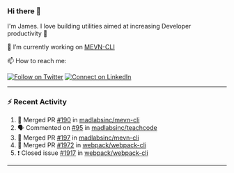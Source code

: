 ### Hi there 👋

I'm James. I love building utilities aimed at increasing Developer productivity :raised_hands: 

🔭 I’m currently working on [MEVN-CLI](https://github.com/madlabsinc/mevn-cli)

📫 How to reach me:

[![Follow on Twitter](https://img.shields.io/badge/--twitter?label=Twitter&logo=Twitter&style=social)](https://twitter.com/james_madhacks) [![Connect on LinkedIn](https://img.shields.io/badge/--linkedin?label=LinkedIn&logo=LinkedIn&style=social)](https://www.linkedin.com/in/jamesgeorge007)

---

### :zap: Recent Activity

<!--START_SECTION:activity-->
1. 🎉 Merged PR [#190](https://github.com/madlabsinc/mevn-cli/pull/190) in [madlabsinc/mevn-cli](https://github.com/madlabsinc/mevn-cli)
2. 🗣 Commented on [#95](https://github.com/madlabsinc/teachcode/issues/95) in [madlabsinc/teachcode](https://github.com/madlabsinc/teachcode)
3. 🎉 Merged PR [#197](https://github.com/madlabsinc/mevn-cli/pull/197) in [madlabsinc/mevn-cli](https://github.com/madlabsinc/mevn-cli)
4. 🎉 Merged PR [#1972](https://github.com/webpack/webpack-cli/pull/1972) in [webpack/webpack-cli](https://github.com/webpack/webpack-cli)
5. ❗️ Closed issue [#1917](https://github.com/webpack/webpack-cli/issues/1917) in [webpack/webpack-cli](https://github.com/webpack/webpack-cli)
<!--END_SECTION:activity-->

---

<!--
**jamesgeorge007/jamesgeorge007** is a ✨ _special_ ✨ repository because its `README.md` (this file) appears on your GitHub profile.

Here are some ideas to get you started:

- 🌱 I’m currently learning ...
- 👯 I’m looking to collaborate on ...
- 🤔 I’m looking for help with ...
- 💬 Ask me about ...
- 😄 Pronouns: ...
- ⚡ Fun fact: ...
-->
